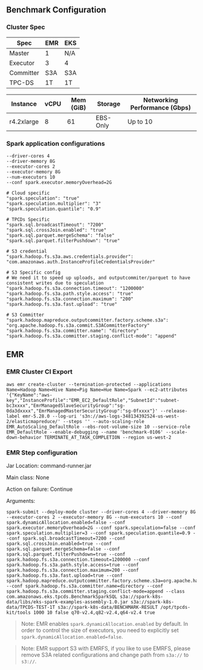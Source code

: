 ## Benchmark Configuration

### Cluster Spec

|   Spec    |  EMR  |    EKS    |
|-----------|-------|-----------|
|   Master  |  1	  |     N/A   |
|  Executor	|  3	  |     4     |
| Committer	|  S3A  |    S3A    |
|  TPC-DS   |  1T   |     1T    |


| Instance 	  | vCPU 	| Mem (GiB) | Storage 	| Networking Performance (Gbps)	|
|-----------	|-------|----------	|----------	|-------------------------------|
| r4.2xlarge	|  8	  |     61   	|  EBS-Only |         Up to 10     	        |


### Spark application configurations

```shell
--driver-cores 4
--driver-memory 8G
--executor-cores 2
--executor-memory 8G
--num-executors 10
--conf spark.executor.memoryOverhead=2G
```

```
# Cloud specific
"spark.speculation": "true"
"spark.speculation.multiplier": "3"
"spark.speculation.quantile": "0.9"

# TPCDs Specific
"spark.sql.broadcastTimeout": "7200"
"spark.sql.crossJoin.enabled": "true"
"spark.sql.parquet.mergeSchema": "false"
"spark.sql.parquet.filterPushdown": "true"

# S3 credential
"spark.hadoop.fs.s3a.aws.credentials.provider": "com.amazonaws.auth.InstanceProfileCredentialsProvider"

# S3 Specific config
# We need it to speed up uploads, and outputcommiter/parquet to have consistent writes due to speculation
"spark.hadoop.fs.s3a.connection.timeout": "1200000"
"spark.hadoop.fs.s3a.path.style.access": "true"
"spark.hadoop.fs.s3a.connection.maximum": "200"
"spark.hadoop.fs.s3a.fast.upload": "true"

# S3 Committer
"spark.hadoop.mapreduce.outputcommitter.factory.scheme.s3a": "org.apache.hadoop.fs.s3a.commit.S3ACommitterFactory"
"spark.hadoop.fs.s3a.committer.name": "directory"
"spark.hadoop.fs.s3a.committer.staging.conflict-mode": "append"
```

## EMR

### EMR Cluster CI Export

```
aws emr create-cluster --termination-protected --applications Name=Hadoop Name=Hive Name=Pig Name=Hue Name=Spark --ec2-attributes '{"KeyName":"aws-key","InstanceProfile":"EMR_EC2_DefaultRole","SubnetId":"subnet-bc3xxxx","EmrManagedSlaveSecurityGroup":"sg-0da3dxxxx","EmrManagedMasterSecurityGroup":"sg-0fxxxx"}' --release-label emr-5.28.0 --log-uri 's3n://aws-logs-348134392524-us-west-2/elasticmapreduce/' --steps '' --auto-scaling-role EMR_AutoScaling_DefaultRole --ebs-root-volume-size 10 --service-role EMR_DefaultRole --enable-debugging --name 'benchmark-0106' --scale-down-behavior TERMINATE_AT_TASK_COMPLETION --region us-west-2
```

### EMR Step configuration

Jar Location: command-runner.jar

Main class: None

Action on failure: Continue

Arguments:

```
spark-submit --deploy-mode cluster --driver-cores 4 --driver-memory 8G --executor-cores 2 --executor-memory 8G --num-executors 10 --conf spark.dynamicAllocation.enabled=false --conf spark.executor.memoryOverhead=2G --conf spark.speculation=false --conf spark.speculation.multiplier=3 --conf spark.speculation.quantile=0.9 --conf spark.sql.broadcastTimeout=7200 --conf spark.sql.crossJoin.enabled=true --conf spark.sql.parquet.mergeSchema=false --conf spark.sql.parquet.filterPushdown=true --conf spark.hadoop.fs.s3a.connection.timeout=1200000 --conf spark.hadoop.fs.s3a.path.style.access=true --conf spark.hadoop.fs.s3a.connection.maximum=200 --conf spark.hadoop.fs.s3a.fast.upload=true --conf spark.hadoop.mapreduce.outputcommitter.factory.scheme.s3a=org.apache.hadoop.fs.s3a.commit.S3ACommitterFactory --conf spark.hadoop.fs.s3a.committer.name=directory --conf spark.hadoop.fs.s3a.committer.staging.conflict-mode=append --class com.amazonaws.eks.tpcds.BenchmarkSparkSQL s3a://spark-k8s-data/libs/eks-spark-examples-assembly-1.0.jar s3a://spark-k8s-data/TPCDS-TEST-1T s3a://spark-k8s-data/BENCHMARK-RESULT /opt/tpcds-kit/tools 1000 10 false q70-v2.4,q82-v2.4,q64-v2.4 true
```

> Note: EMR enables `spark.dynamicAllocation.enabled` by default. In order to control the size of executors, you need to explicitly set `spark.dynamicAllocation.enabled=false`.

> Note: EMR support S3 with EMRFS, if you like to use EMRFS, please remove S3A related configurations and change path from `s3a://` to `s3://`.